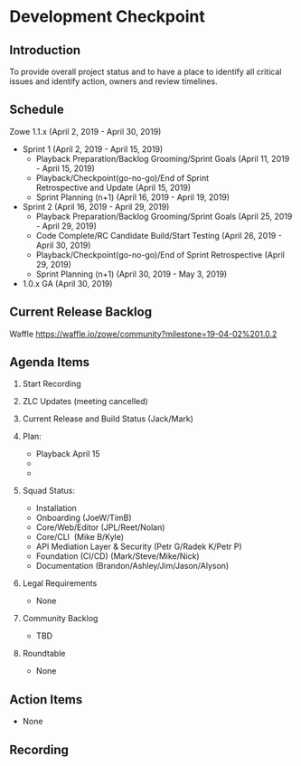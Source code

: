 # Development Checkpoint

Introduction
------------
To provide overall project status and to have a place to identify all critical issues and identify action, owners and review timelines.

Schedule
--------
Zowe 1.1.x (April 2, 2019 -	April 30, 2019)
- Sprint 1 (April 2, 2019	- April 15, 2019)
  - Playback Preparation/Backlog Grooming/Sprint Goals (April 11, 2019 - April 15, 2019)
  - Playback/Checkpoint(go-no-go)/End of Sprint Retrospective and Update (April 15, 2019)
  - Sprint Planning (n+1) (April 16, 2019 - April 19, 2019)
- Sprint 2 (April 16, 2019 - April 29, 2019)
  - Playback Preparation/Backlog Grooming/Sprint Goals (April 25, 2019 - April 29, 2019)
  - Code Complete/RC Candidate Build/Start Testing (April 26, 2019 - April 30, 2019)
  - Playback/Checkpoint(go-no-go)/End of Sprint Retrospective (April 29, 2019)
  - Sprint Planning (n+1) (April 30, 2019	- May 3, 2019)
- 1.0.x GA (April 30, 2019)



Current Release Backlog
-----------------------
Waffle https://waffle.io/zowe/community?milestone=19-04-02%201.0.2

Agenda Items
------------
1. Start Recording
2. ZLC Updates (meeting cancelled)
3. Current Release and Build Status (Jack/Mark)
4. Plan:
    - Playback April 15
    - 
    -
5. Squad Status:
    - Installation
    - Onboarding (JoeW/TimB)
    - Core/Web/Editor (JPL/Reet/Nolan)
    - Core/CLI  (Mike B/Kyle)
    - API Mediation Layer & Security (Petr G/Radek K/Petr P)
    - Foundation (CI/CD) (Mark/Steve/Mike/Nick)
    - Documentation (Brandon/Ashley/Jim/Jason/Alyson)


6. Legal Requirements
    - None

7. Community Backlog
    - TBD
8. Roundtable
    - None

Action Items
------------
- None


Recording
-------------------------
